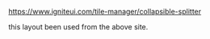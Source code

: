 https://www.igniteui.com/tile-manager/collapsible-splitter

this layout been used from the above site.